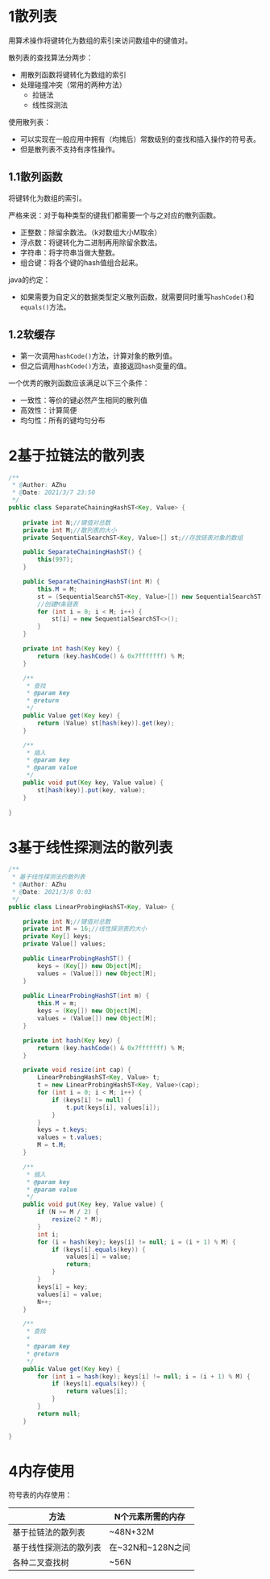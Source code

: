 # 1散列表

用算术操作将键转化为数组的索引来访问数组中的键值对。

散列表的查找算法分两步：

- 用散列函数将键转化为数组的索引
- 处理碰撞冲突（常用的两种方法）
  - 拉链法
  - 线性探测法

使用散列表：

- 可以实现在一般应用中拥有（均摊后）常数级别的查找和插入操作的符号表。
- 但是散列表不支持有序性操作。

## 1.1散列函数

将键转化为数组的索引。

严格来说：对于每种类型的键我们都需要一个与之对应的散列函数。

- 正整数：除留余数法。（k对数组大小M取余）
- 浮点数：将键转化为二进制再用除留余数法。
- 字符串：将字符串当做大整数。
- 组合键：将各个键的hash值组合起来。

java的约定：

- 如果需要为自定义的数据类型定义散列函数，就需要同时重写`hashCode()`和`equals()`方法。

## 1.2软缓存

- 第一次调用`hashCode()`方法，计算对象的散列值。
- 但之后调用`hashCode()`方法，直接返回`hash`变量的值。

一个优秀的散列函数应该满足以下三个条件：

- 一致性：等价的键必然产生相同的散列值
- 高效性：计算简便
- 均匀性：所有的键均匀分布

# 2基于拉链法的散列表

```java
/**
 * @Author: AZhu
 * @Date: 2021/3/7 23:50
 */
public class SeparateChainingHashST<Key, Value> {
    
    private int N;//键值对总数
    private int M;//散列表的大小
    private SequentialSearchST<Key, Value>[] st;//存放链表对象的数组

    public SeparateChainingHashST() {
        this(997);
    }

    public SeparateChainingHashST(int M) {
        this.M = M;
        st = (SequentialSearchST<Key, Value>[]) new SequentialSearchST[M];
        //创建M条链表
        for (int i = 0; i < M; i++) {
            st[i] = new SequentialSearchST<>();
        }
    }

    private int hash(Key key) {
        return (key.hashCode() & 0x7fffffff) % M;
    }

    /**
     * 查找
     * @param key
     * @return
     */
    public Value get(Key key) {
        return (Value) st[hash(key)].get(key);
    }

    /**
     * 插入
     * @param key
     * @param value
     */
    public void put(Key key, Value value) {
        st[hash(key)].put(key, value);
    }
    
}
```



# 3基于线性探测法的散列表

```java
/**
 * 基于线性探测法的散列表
 * @Author: AZhu
 * @Date: 2021/3/8 0:03
 */
public class LinearProbingHashST<Key, Value> {

    private int N;//键值对总数
    private int M = 16;//线性探测表的大小
    private Key[] keys;
    private Value[] values;

    public LinearProbingHashST() {
        keys = (Key[]) new Object[M];
        values = (Value[]) new Object[M];
    }
    
    public LinearProbingHashST(int m) {
        this.M = m;
        keys = (Key[]) new Object[M];
        values = (Value[]) new Object[M];
    }

    private int hash(Key key) {
        return (key.hashCode() & 0x7fffffff) % M;
    }

    private void resize(int cap) {
        LinearProbingHashST<Key, Value> t;
        t = new LinearProbingHashST<Key, Value>(cap);
        for (int i = 0; i < M; i++) {
            if (keys[i] != null) {
                t.put(keys[i], values[i]);
            }
        }
        keys = t.keys;
        values = t.values;
        M = t.M;
    }

    /**
     * 插入
     * @param key
     * @param value
     */
    public void put(Key key, Value value) {
        if (N >= M / 2) {
            resize(2 * M);
        }
        int i;
        for (i = hash(key); keys[i] != null; i = (i + 1) % M) {
            if (keys[i].equals(key)) {
                values[i] = value;
                return;
            }
        }
        keys[i] = key;
        values[i] = value;
        N++;
    }

    /**
     * 查找
     *
     * @param key
     * @return
     */
    public Value get(Key key) {
        for (int i = hash(key); keys[i] != null; i = (i + 1) % M) {
            if (keys[i].equals(key)) {
                return values[i];
            }
        }
        return null;
    }
    
}
```

# 4内存使用

符号表的内存使用：

| 方法                   | N个元素所需的内存 |
| ---------------------- | ----------------- |
| 基于拉链法的散列表     | ~48N+32M          |
| 基于线性探测法的散列表 | 在~32N和~128N之间 |
| 各种二叉查找树         | ~56N              |

